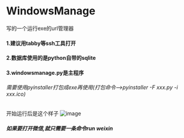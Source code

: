 # WindowsManage
写的一个运行exe的url管理器
#### 1.建议用tabby等ssh工具打开
#### 2.数据库使用的是python自带的sqlite
#### 3.windowsmanage.py是主程序
###### 需要使用pyinstaller打包成exe再使用(打包命令-->pyinstaller -F xxx.py -i xxx.ico)
开始运行后是这个样子
![image](https://user-images.githubusercontent.com/26926931/183282628-18274524-849f-43d8-85bd-4afdbc21f2dc.png)
##### 如果要打开微信,就只需要一条命令run weixin
